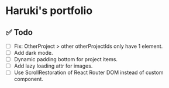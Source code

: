 # Haruki's portfolio

## ✅ Todo

- [ ] Fix: OtherProject > other otherProjectIds only have 1 element.
- [ ] Add dark mode.
- [ ] Dynamic padding bottom for project items.
- [ ] Add lazy loading attr for images.
- [ ] Use ScrollRestoration of React Router DOM instead of custom component.
